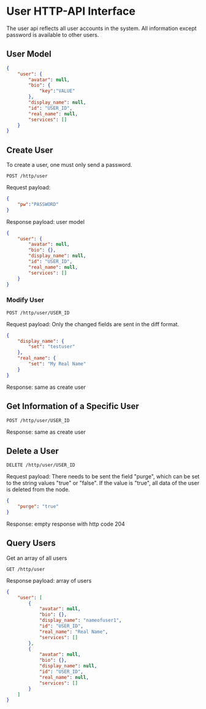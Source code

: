 # User HTTP-API Interface

The user api reflects all user accounts in the system.
All information except password is available to other users.

## User Model

```json
{
    "user": {
        "avatar": null,
        "bio": {
            "key":"VALUE"
        },
        "display_name": null,
        "id": "USER_ID",
        "real_name": null,
        "services": []
    }
}
```


## Create User

To create a user, one must only send a password.

`POST /http/user`

Request payload:

```json
{
    "pw":"PASSWORD"
}
```

Response payload: user model

```json
{
    "user": {
        "avatar": null,
        "bio": {},
        "display_name": null,
        "id": "USER_ID",
        "real_name": null,
        "services": []
    }
}
```


### Modify User

`POST /http/user/USER_ID`

Request payload: 
Only the changed fields are sent in the diff format.

```json
{
    "display_name": {
        "set": "testuser"
    },
    "real_name": {
        "set": "My Real Name"
    }
}
```

Response: same as create user


## Get Information of a Specific User

`POST /http/user/USER_ID`

Response: same as create user


## Delete a User

`DELETE /http/user/USER_ID`

Request payload: 
There needs to be sent the field "purge", which can be set to the string values "true" or "false".
If the value is "true", all data of the user is deleted from the node. 

```json
{
    "purge": "true"
}
```

Response: empty response with http code 204


## Query Users

Get an array of all users

`GET /http/user`


Response payload: array of users

```json
{
    "user": [
        {
            "avatar": null,
            "bio": {},
            "display_name": "nameofuser1",
            "id": "USER_ID",
            "real_name": "Real Name",
            "services": []
        },
        {
            "avatar": null,
            "bio": {},
            "display_name": null,
            "id": "USER_ID",
            "real_name": null,
            "services": []
        }
    ]
}
```
